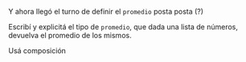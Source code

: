 Y ahora llegó el turno de definir el `promedio` posta posta (?)

Escribí y explicitá el tipo de `promedio`, que dada una lista de números, devuelva el promedio de los mismos.

Usá composición